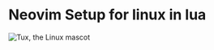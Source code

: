 # Neovim Setup for linux in lua

![Tux, the Linux mascot](https://upload.wikimedia.org/wikipedia/commons/4/4f/Neovim-logo.svg)
